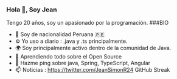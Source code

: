 ### Hola 👋, Soy Jean
Tengo 20 años, soy un apasionado por la programación.
###BIO
- 🏢 Soy de nacionalidad Peruana 🇵🇪
- ⚙️ Yo uso a diario : .java y .ts principalmente.
- 🌍 Soy principalmente activo dentro de la comunidad de Java.
- 🌱 Aprendiendo todo sobre el Open Source
- 💬 Hazme ping sobre java, Spring, TypeScript, Angular
- 📫 Noticias : https://twitter.com/JeanSimonR24
GitHub Streak
